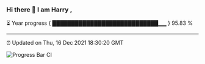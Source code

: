 ### Hi there 👋 I am Harry , 

⏳ Year progress { ████████████████████████████▁▁ } 95.83 %

---

⏰ Updated on Thu, 16 Dec 2021 18:30:20 GMT

![Progress Bar CI](https://github.com/duykhang68/duykhang68/workflows/Progress%20Bar%20CI/badge.svg)
